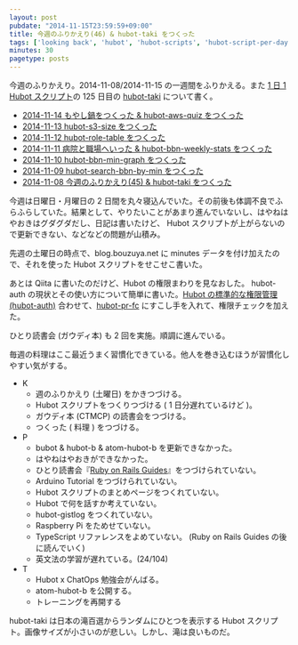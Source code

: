 ```yaml
---
layout: post
pubdate: "2014-11-15T23:59:59+09:00"
title: 今週のふりかえり(46) & hubot-taki をつくった
tags: ['looking back', 'hubot', 'hubot-scripts', 'hubot-script-per-day']
minutes: 30
pagetype: posts
---
```

今週のふりかえり。2014-11-08/2014-11-15 の一週間をふりかえる。また [1 日 1 Hubot スクリプト][hubot-script-per-day]の 125 日目の [hubot-taki][gh:bouzuya/hubot-taki] について書く。

- [2014-11-14 もやし鍋をつくった & hubot-aws-quiz をつくった][2014-11-14]
- [2014-11-13 hubot-s3-size をつくった][2014-11-13]
- [2014-11-12 hubot-role-table をつくった][2014-11-12]
- [2014-11-11 病院と職場へいった & hubot-bbn-weekly-stats をつくった][2014-11-11]
- [2014-11-10 hubot-bbn-min-graph をつくった][2014-11-10]
- [2014-11-09 hubot-search-bbn-by-min をつくった][2014-11-09]
- [2014-11-08 今週のふりかえり(45) & hubot-taki をつくった][2014-11-08]

今週は日曜日・月曜日の 2 日間を丸々寝込んでいた。その前後も体調不良でふらふらしていた。結果として、やりたいことがあまり進んでいないし、はやねはやおきはグダグダだし、日記は書いたけど、 Hubot スクリプトが上がらないので更新できない、などなどの問題が山積み。

先週の土曜日の時点で、blog.bouzuya.net に minutes データを付け加えたので、それを使った Hubot スクリプトをせこせこ書いた。

あとは Qiita に書いたのだけど、Hubot の権限まわりを見なおした。 hubot-auth の現状とその使い方について簡単に書いた。[Hubot の標準的な権限管理 (hubot-auth)](http://qiita.com/bouzuya/items/76165b32705e82e2f7c4) 合わせて、[hubot-pr-fc][gh:bouzuya/hubot-pr-fc] にすこし手を入れて、権限チェックを加えた。

ひとり読書会 (ガウディ本) も 2 回を実施。順調に進んでいる。

毎週の料理はここ最近うまく習慣化できている。他人を巻き込むほうが習慣化しやすい気がする。

- K
  - 週のふりかえり (土曜日) をかきつづける。
  - Hubot スクリプトをつくりつづける ( 1 日分遅れているけど )。
  - ガウディ本 (CTMCP) の読書会をつづける。
  - つくった ( 料理 ) をつづける。
- P
  - bubot & hubot-b & atom-hubot-b を更新できなかった。
  - はやねはやおきができなかった。
  - ひとり読書会『[Ruby on Rails Guides][hitoridokusho/books/railsguides]』をつづけられていない。
  - Arduino Tutorial をつづけられていない。
  - Hubot スクリプトのまとめページをつくれていない。
  - Hubot で何を話すか考えていない。
  - hubot-gistlog をつくれていない。
  - Raspberry Pi をためせていない。
  - TypeScript リファレンスをよめていない。 (Ruby on Rails Guides の後に読んでいく)
  - 英文法の学習が遅れている。(24/104)
- T
  - Hubot x ChatOps 勉強会がんばる。
  - atom-hubot-b を公開する。
  - トレーニングを再開する

hubot-taki は日本の滝百選からランダムにひとつを表示する Hubot スクリプト。画像サイズが小さいのが悲しい。しかし、滝は良いものだ。

[2014-11-14]: http://blog.bouzuya.net/2014/11/14/
[2014-11-13]: http://blog.bouzuya.net/2014/11/13/
[2014-11-12]: http://blog.bouzuya.net/2014/11/12/
[2014-11-11]: http://blog.bouzuya.net/2014/11/11/
[2014-11-10]: http://blog.bouzuya.net/2014/11/10/
[2014-11-09]: http://blog.bouzuya.net/2014/11/09/
[2014-11-08]: http://blog.bouzuya.net/2014/11/08/
[gh:bouzuya/hubot-pr-fc]: https://github.com/bouzuya/hubot-pr-fc
[gh:bouzuya/hubot-taki]: https://github.com/bouzuya/hubot-taki
[hubot-script-per-day]: http://blog.bouzuya.net/posts?tags=hubot-script-per-day
[hitoridokusho/books/railsguides]: http://guides.rubyonrails.org/
